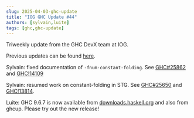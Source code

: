 ```yaml
---
slug: 2025-04-03-ghc-update
title: "IOG GHC Update #44"
authors: [sylvain,luite]
tags: [ghc,ghc-update]
---
```


Triweekly update from the GHC DevX team at IOG.

<!-- truncate -->

Previous updates can be found [here](https://engineering.iog.io/tags/ghc-update).

Sylvain: fixed documentation of `-fnum-constant-folding`. See
[GHC#25862](https://gitlab.haskell.org/ghc/ghc/-/issues/25862) and
[GHC!14109](https://gitlab.haskell.org/ghc/ghc/-/merge_requests/14109)

Sylvain: resumed work on constant-folding in STG. See
[GHC#25650](https://gitlab.haskell.org/ghc/ghc/-/issues/25650) and
[GHC!13814](https://gitlab.haskell.org/ghc/ghc/-/merge_requests/13814).

Luite: GHC 9.6.7 is now available from
[downloads.haskell.org](https://downloads.haskell.org/~ghc/9.6.7/) and also from
ghcup. Please try out the new release!
